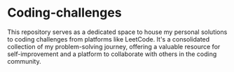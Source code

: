 # Coding-challenges
 This repository serves as a dedicated space to house my personal solutions to coding challenges from platforms like LeetCode. It's a consolidated collection of my problem-solving journey, offering a valuable resource for self-improvement and a platform to collaborate with others in the coding community. 

